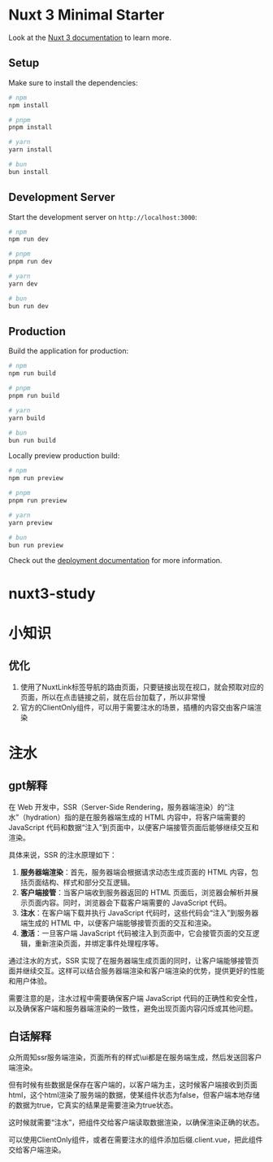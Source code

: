 # Nuxt 3 Minimal Starter

Look at the [Nuxt 3 documentation](https://nuxt.com/docs/getting-started/introduction) to learn more.

## Setup

Make sure to install the dependencies:

```bash
# npm
npm install

# pnpm
pnpm install

# yarn
yarn install

# bun
bun install
```

## Development Server

Start the development server on `http://localhost:3000`:

```bash
# npm
npm run dev

# pnpm
pnpm run dev

# yarn
yarn dev

# bun
bun run dev
```

## Production

Build the application for production:

```bash
# npm
npm run build

# pnpm
pnpm run build

# yarn
yarn build

# bun
bun run build
```

Locally preview production build:

```bash
# npm
npm run preview

# pnpm
pnpm run preview

# yarn
yarn preview

# bun
bun run preview
```

Check out the [deployment documentation](https://nuxt.com/docs/getting-started/deployment) for more information.
# nuxt3-study

# 小知识
## 优化
1. 使用了NuxtLink标签导航的路由页面，只要链接出现在视口，就会预取对应的页面，所以在点击链接之前，就在后台加载了，所以非常慢
2. 官方的ClientOnly组件，可以用于需要注水的场景，插槽的内容交由客户端渲染
# 注水
## gpt解释
在 Web 开发中，SSR（Server-Side Rendering，服务器端渲染）的“注水”（hydration）指的是在服务器端生成的 HTML 内容中，将客户端需要的 JavaScript 代码和数据“注入”到页面中，以便客户端接管页面后能够继续交互和渲染。

具体来说，SSR 的注水原理如下：
1. **服务器端渲染**：首先，服务器端会根据请求动态生成页面的 HTML 内容，包括页面结构、样式和部分交互逻辑。
2. **客户端接管**：当客户端收到服务器返回的 HTML 页面后，浏览器会解析并展示页面内容。同时，浏览器会下载客户端需要的 JavaScript 代码。
3. **注水**：在客户端下载并执行 JavaScript 代码时，这些代码会“注入”到服务器端生成的 HTML 中，以便客户端能够接管页面的交互和渲染。
4. **激活**：一旦客户端 JavaScript 代码被注入到页面中，它会接管页面的交互逻辑，重新渲染页面，并绑定事件处理程序等。

通过注水的方式，SSR 实现了在服务器端生成页面的同时，让客户端能够接管页面并继续交互。这样可以结合服务器端渲染和客户端渲染的优势，提供更好的性能和用户体验。

需要注意的是，注水过程中需要确保客户端 JavaScript 代码的正确性和安全性，以及确保客户端和服务器端渲染的一致性，避免出现页面内容闪烁或其他问题。
## 白话解释
众所周知ssr服务端渲染，页面所有的样式\ui都是在服务端生成，然后发送回客户端渲染。

但有时候有些数据是保存在客户端的，以客户端为主，这时候客户端接收到页面html，这个html渲染了服务端的数据，使某组件状态为false，但客户端本地存储的数据为true，它真实的结果是需要渲染为true状态。

这时候就需要“注水”，把组件交给客户端读取数据渲染，以确保渲染正确的状态。

可以使用ClientOnly组件，或者在需要注水的组件添加后缀.client.vue，把此组件交给客户端渲染。


